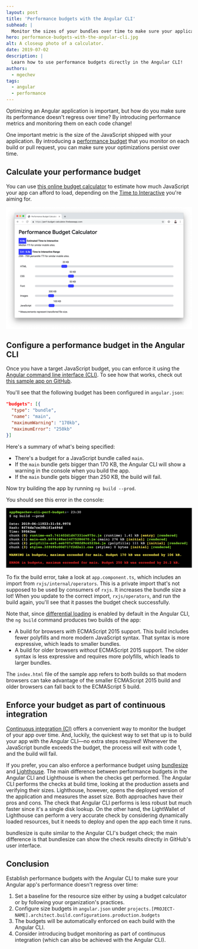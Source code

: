 ```yaml
---
layout: post
title: 'Performance budgets with the Angular CLI'
subhead: |
  Monitor the sizes of your bundles over time to make sure your application stays fast.
hero: performance-budgets-with-the-angular-cli.jpg
alt: A closeup photo of a calculator.
date: 2019-07-02
description: |
  Learn how to use performance budgets directly in the Angular CLI!
authors:
  - mgechev
tags:
  - angular
  - performance
---
```


Optimizing an Angular application is important, but how do you make sure its performance doesn't regress over time? By introducing performance metrics and monitoring them on each code change!

One important metric is the size of the JavaScript shipped with your application. By introducing a [performance budget](https://web.dev/performance-budgets-101) that you monitor on each build or pull request, you can make sure your optimizations persist over time.

## Calculate your performance budget

You can use [this online budget calculator](https://bit.ly/perf-budget-calculator) to estimate how much JavaScript your app can afford to load, depending on the [Time to Interactive](https://web.dev/interactive) you're aiming for.

![Budget calculator](budget-calculator.png "Budget calculator")

## Configure a performance budget in the Angular CLI

Once you have a target JavaScript budget, you can enforce it using the [Angular command line interface (CLI)](https://cli.angular.io/). To see how that works, check out [this sample app on GitHub](https://github.com/mgechev/budgets-web-dev/blob/master/angular.json#L33-L38).

You'll see that the following budget has been configured in `angular.json`:

```json
"budgets": [{
  "type": "bundle",
  "name": "main",
  "maximumWarning": "170kb",
  "maximumError": "250kb"
}]
```

Here's a summary of what's being specified:

* There's a budget for a JavaScript bundle called `main`.
* If the `main` bundle gets bigger than 170 KB, the Angular CLI will show a warning in the console when you build the app.
* If the `main` bundle gets bigger than 250 KB, the build will fail.

Now try building the app by running `ng build --prod`.

You should see this error in the console:

![Budget failure](budget-failure.png "Budget failure")

To fix the build error, take a look at `app.component.ts`, which includes an import from `rxjs/internal/operators`. This is a private import that's not supposed to be used by consumers of `rxjs`. It increases the bundle size a lot! When you update to the correct import, `rxjs/operators`, and run the build again, you'll see that it passes the budget check successfully.

Note that, since [differential loading](https://dev.to/lacolaco/differential-loading-a-new-feature-of-angular-cli-v8-4jl) is enabled by default in the Angular CLI, the `ng build` command produces two builds of the app:

* A build for browsers _with_ ECMAScript 2015 support. This build includes fewer polyfills and more modern JavaScript syntax. That syntax is more expressive, which leads to smaller bundles.
* A build for older browsers _without_ ECMAScript 2015 support. The older syntax is less expressive and requires more polyfills, which leads to larger bundles.

The `index.html` file of the sample app refers to both builds so that modern browsers can take advantage of the smaller ECMAScript 2015 build and older browsers can fall back to the ECMAScript 5 build.

## Enforce your budget as part of continuous integration

[Continuous integration (CI)](https://en.wikipedia.org/wiki/Continuous_integration) offers a convenient way to monitor the budget of your app over time. And, luckily, the quickest way to set that up is to build your app with the Angular CLI—no extra steps required! Whenever the JavaScript bundle exceeds the budget, the process will exit with code 1, and the build will fail.

If you prefer, you can also enforce a performance budget using [bundlesize](https://github.com/siddharthkp/bundlesize) and [Lighthouse](https://web.dev/using-lighthouse-bot-to-set-a-performance-budget/). The main difference between performance budgets in the Angular CLI and Lighthouse is when the checks get performed. The Angular CLI performs the checks at build time, looking at the production assets and verifying their sizes. Lighthouse, however, opens the deployed version of the application and measures the asset size. Both approaches have their pros and cons. The check that Angular CLI performs is less robust but much faster since it's a single disk lookup. On the other hand, the LightWallet of Lighthouse can perform a very accurate check by considering dynamically loaded resources, but it needs to deploy and open the app each time it runs.

bundlesize is quite similar to the Angular CLI's budget check; the main difference is that bundlesize can show the check results directly in GitHub's user interface.

## Conclusion

Establish performance budgets with the Angular CLI to make sure your Angular app's performance doesn't regress over time:

1. Set a baseline for the resource size either by using a budget calculator or by following your organization's practices.
2. Configure size budgets in `angular.json` under `projects.[PROJECT-NAME].architect.build.configurations.production.budgets`
3. The budgets will be automatically enforced on each build with the Angular CLI.
4. Consider introducing budget monitoring as part of continuous integration (which can also be achieved with the Angular CLI).
